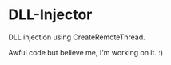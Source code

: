 # DLL-Injector
DLL injection using CreateRemoteThread.

Awful code but believe me, I'm working on it. :)
